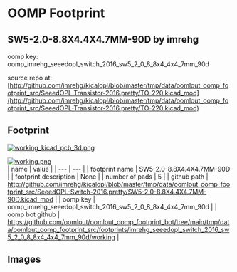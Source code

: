# OOMP Footprint  
## SW5-2.0-8.8X4.4X4.7MM-90D  by imrehg  
  
oomp key: oomp_imrehg_seeedopl_switch_2016_sw5_2_0_8_8x4_4x4_7mm_90d  
  
source repo at: [http://github.com/imrehg/kicalopl/blob/master/tmp/data/oomlout_oomp_footprint_src/SeeedOPL-Transistor-2016.pretty/TO-220.kicad_mod](http://github.com/imrehg/kicalopl/blob/master/tmp/data/oomlout_oomp_footprint_src/SeeedOPL-Transistor-2016.pretty/TO-220.kicad_mod)  
## Footprint  
  
[![working_kicad_pcb_3d.png](working_kicad_pcb_3d_600.png)](working_kicad_pcb_3d.png)  
  
[![working.png](working_600.png)](working.png)  
| name | value | 
| --- | --- | 
| footprint name | SW5-2.0-8.8X4.4X4.7MM-90D | 
| footprint description | None | 
| number of pads | 5 | 
| github path | http://github.com/imrehg/kicalopl/blob/master/tmp/data/oomlout_oomp_footprint_src/SeeedOPL-Switch-2016.pretty/SW5-2.0-8.8X4.4X4.7MM-90D.kicad_mod | 
| oomp key | oomp_imrehg_seeedopl_switch_2016_sw5_2_0_8_8x4_4x4_7mm_90d | 
| oomp bot github | https://github.com/oomlout/oomlout_oomp_footprint_bot/tree/main/tmp/data/oomlout_oomp_footprint_src/footprints/imrehg_seeedopl_switch_2016_sw5_2_0_8_8x4_4x4_7mm_90d/working | 
## Images  
